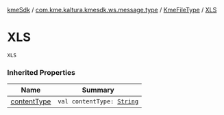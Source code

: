 [kmeSdk](../../index.md) / [com.kme.kaltura.kmesdk.ws.message.type](../index.md) / [KmeFileType](index.md) / [XLS](./-x-l-s.md)

# XLS

`XLS`

### Inherited Properties

| Name | Summary |
|---|---|
| [contentType](content-type.md) | `val contentType: `[`String`](https://kotlinlang.org/api/latest/jvm/stdlib/kotlin/-string/index.html) |
